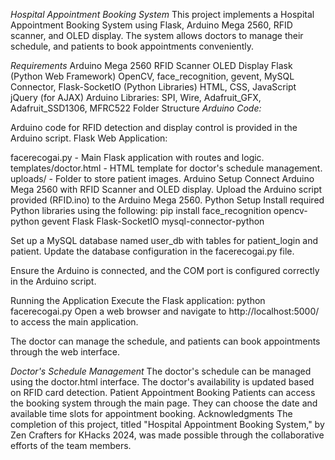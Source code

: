 *Hospital Appointment Booking System*
This project implements a Hospital Appointment Booking System using Flask, Arduino Mega 2560, RFID scanner, and OLED display. The system allows doctors to manage their schedule, and patients to book appointments conveniently.

*Requirements*
Arduino Mega 2560
RFID Scanner
OLED Display
Flask (Python Web Framework)
OpenCV, face_recognition, gevent, MySQL Connector, Flask-SocketIO (Python Libraries)
HTML, CSS, JavaScript
jQuery (for AJAX)
Arduino Libraries: SPI, Wire, Adafruit_GFX, Adafruit_SSD1306, MFRC522
Folder Structure
*Arduino Code:*

Arduino code for RFID detection and display control is provided in the Arduino script.
Flask Web Application:

facerecogai.py - Main Flask application with routes and logic.
templates/doctor.html - HTML template for doctor's schedule management.
uploads/ - Folder to store patient images.
Arduino Setup
Connect Arduino Mega 2560 with RFID Scanner and OLED display.
Upload the Arduino script provided (RFID.ino) to the Arduino Mega 2560.
Python Setup
Install required Python libraries using the following:
pip install face_recognition opencv-python gevent Flask Flask-SocketIO mysql-connector-python

Set up a MySQL database named user_db with tables for patient_login and patient. Update the database configuration in the facerecogai.py file.

Ensure the Arduino is connected, and the COM port is configured correctly in the Arduino script.

Running the Application
Execute the Flask application:
python facerecogai.py
Open a web browser and navigate to http://localhost:5000/ to access the main application.

The doctor can manage the schedule, and patients can book appointments through the web interface.

*Doctor's Schedule Management*
The doctor's schedule can be managed using the doctor.html interface.
The doctor's availability is updated based on RFID card detection.
Patient Appointment Booking
Patients can access the booking system through the main page.
They can choose the date and available time slots for appointment booking.
Acknowledgments
The completion of this project, titled "Hospital Appointment Booking System," by Zen Crafters for KHacks 2024, was made possible through the collaborative efforts of the team members.
